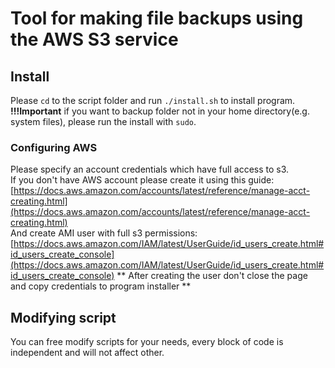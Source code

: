 # Tool for making file backups using the AWS S3 service

## Install
Please `cd` to the script folder and run `./install.sh` to install program. <br />
**!!!Important** if you want to backup folder not in your home directory(e.g. system files), please run the install with `sudo`.

### Configuring AWS
Please specify an account credentials which have full access to s3.<br />
If you don't have AWS account please create it using this guide:
[https://docs.aws.amazon.com/accounts/latest/reference/manage-acct-creating.html](https://docs.aws.amazon.com/accounts/latest/reference/manage-acct-creating.html) <br />
And create AMI user with full s3 permissions:
[https://docs.aws.amazon.com/IAM/latest/UserGuide/id_users_create.html#id_users_create_console](https://docs.aws.amazon.com/IAM/latest/UserGuide/id_users_create.html#id_users_create_console) ** After creating the user don't close the page and copy credentials to program installer **


## Modifying script
You can free modify scripts for your needs, every block of code is independent and will not affect other.